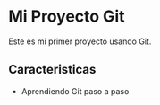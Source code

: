 # Mi Proyecto Git
Este es mi primer proyecto usando Git.

## Caracteristicas

- Aprendiendo Git paso a paso